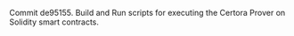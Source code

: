 Commit de95155.                    Build and Run scripts for executing the Certora Prover on Solidity smart contracts.